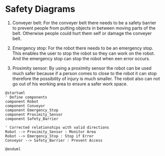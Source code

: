# Safety Diagrams
1. Conveyer belt:
For the conveyer belt there needs to be a safety barrier to prevent people from putting objects in between moving parts of the belt. Otherwise people could hurt them self or damage the conveyer belt.

2. Emergency stop:
For the robot there needs to be an emergency stop. This enables the user to stop the robot so they can work on the robot. And the emergency stop can stop the robot when een error occurs.

3. Proximity sensor:
By using a proximity sensor the robot can be used much safer because if a person comes to close to the robot it can stop therefore the possibility of injury is much smaller. The robot also can not go out of his working area to ensure a safer work space. 

```plantuml
@startuml
' Define components
component Robot
component Conveyor
component Emergency_Stop
component Proximity_Sensor
component Safety_Barrier

' Corrected relationships with valid directions
Robot --> Proximity_Sensor : Monitor Area
Robot --> Emergency_Stop : Stop if Error
Conveyor --> Safety_Barrier : Prevent Access

@enduml
```
